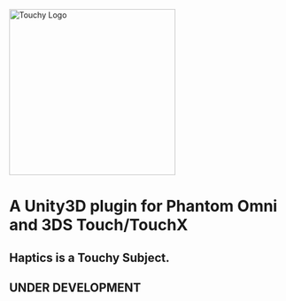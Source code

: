<img alt="Touchy Logo" src="https://image.ibb.co/hx80WJ/touchy.png" width="300" />

# A Unity3D plugin for Phantom Omni and 3DS Touch/TouchX
## Haptics is a Touchy Subject.
## UNDER DEVELOPMENT
